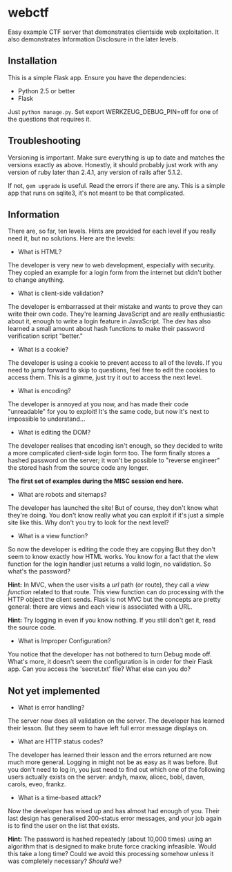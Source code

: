 webctf
======

Easy example CTF server that demonstrates clientside web exploitation. It also demonstrates Information Disclosure in the later levels.

Installation
------------

This is a simple Flask app. Ensure you have the dependencies:

-	Python 2.5 or better
-	Flask

Just `python manage.py`. Set export WERKZEUG_DEBUG_PIN=off for one of the questions that requires it.

Troubleshooting
---------------

Versioning is important. Make sure everything is up to date and matches the versions exactly as above. Honestly, it should probably just work with any version of ruby later than 2.4.1, any version of rails after 5.1.2.

If not, `gem upgrade` is useful. Read the errors if there are any. This is a simple app that runs on sqlite3, it's not meant to be that complicated.

Information
-----------

There are, so far, ten levels. Hints are provided for each level if you really need it, but no solutions. Here are the levels:

-	What is HTML?

The developer is very new to web development, especially with security. They copied an example for a login form from the internet but didn't bother to change anything.

-	What is client-side validation?

The developer is embarrassed at their mistake and wants to prove they can write their own code. They're learning JavaScript and are really enthusiastic about it, enough to write a login feature in JavaScript. The dev has also learned a small amount about hash functions to make their password verification script "better."

-	What is a cookie?

The developer is using a cookie to prevent access to all of the levels. If you need to jump forward to skip to questions, feel free to edit the cookies to access them. This is a gimme, just try it out to access the next level.

-	What is encoding?

The developer is annoyed at you now, and has made their code "unreadable" for you to exploit! It's the same code, but now it's next to impossible to understand...

-	What is editing the DOM?

The developer realises that encoding isn't enough, so they decided to write a more complicated client-side login form too. The form finally stores a hashed password on the server; it won't be possible to "reverse engineer" the stored hash from the source code any longer.

**The first set of examples during the MISC session end here.**

-	What are robots and sitemaps?

The developer has launched the site! But of course, they don't know what they're doing. You don't know really what you can exploit if it's just a simple site like this. Why don't you try to look for the next level?

-	What is a view function?

So now the developer is editing the code they are copying But they don't seem to know exactly how HTML works. You know for a fact that the view function for the login handler just returns a valid login, no validation. So what's the password?

**Hint:** In MVC, when the user visits a *url* path (or route), they call a *view function* related to that route. This view function can do processing with the HTTP object the client sends. Flask is not MVC but the concepts are pretty general: there are views and each view is associated with a URL.

**Hint:** Try logging in even if you know nothing. If you still don't get it, read the source code.

-	What is Improper Configuration?

You notice that the developer has not bothered to turn Debug mode off. What's more, it doesn't seem the configuration is in order for their Flask app. Can you access the 'secret.txt' file? What else can you do?

Not yet implemented
-------------------

-	What is error handling?

The server now does all validation on the server. The developer has learned their lesson. But they seem to have left full error message displays on.

-	What are HTTP status codes?

The developer has learned their lesson and the errors returned are now much more general. Logging in might not be as easy as it was before. But you don't need to log in, you just need to find out which one of the following users actually exists on the server: andyh, maxw, alicec, bobl, daven, carols, eveo, frankz.

-	What is a time-based attack?

Now the developer has wised up and has almost had enough of you. Their last design has generalised 200-status error messages, and your job again is to find the user on the list that exists.

**Hint:** The password is hashed repeatedly (about 10,000 times) using an algorithm that is designed to make brute force cracking infeasible. Would this take a long time? Could we avoid this processing somehow unless it was completely necessary? *Should* we?

